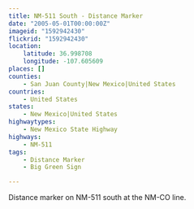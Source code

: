 ```yaml
---
title: NM-511 South - Distance Marker
date: "2005-05-01T00:00:00Z"
imageid: "1592942430"
flickrid: "1592942430"
location:
    latitude: 36.998708
    longitude: -107.605609
places: []
counties:
    - San Juan County|New Mexico|United States
countries:
    - United States
states:
    - New Mexico|United States
highwaytypes:
    - New Mexico State Highway
highways:
    - NM-511
tags:
    - Distance Marker
    - Big Green Sign

---
```

Distance marker on NM-511 south at the NM-CO line.